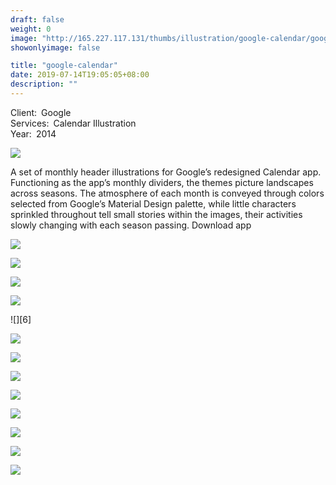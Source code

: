 ```yaml
---
draft: false
weight: 0
image: "http://165.227.117.131/thumbs/illustration/google-calendar/google-thumbnail-507x700.jpg"
showonlyimage: false

title: "google-calendar"
date: 2019-07-14T19:05:05+08:00
description: ""
---
```


Client: Google  
Services: Calendar Illustration  
Year: 2014  


![][1]

A set of monthly header illustrations for Google’s redesigned Calendar app. Functioning as the app’s monthly dividers, the themes picture landscapes across seasons. The atmosphere of each month is conveyed through colors selected from Google’s Material Design palette, while little characters sprinkled throughout tell small stories within the images, their activities slowly changing with each season passing. Download app

![][2]

![][3]

![][4]

![][5]

![][6]

![][7]

![][8]

![][9]

![][10]

![][11]

![][12]

![][13]

![][14]

[1]: http://www.lottanieminen.com/thumbs/illustration/google-calendar/google-phone-1400x933.jpg
[2]: http://www.lottanieminen.com/thumbs/illustration/google-calendar/google-illustration-01-1400x934.jpg
[3]: http://www.lottanieminen.com/thumbs/illustration/google-calendar/google-tablet-04-2249x1500.jpg
[4]: http://www.lottanieminen.com/thumbs/illustration/google-calendar/google-illustration-03-1400x934.jpg
[5]: http://www.lottanieminen.com/thumbs/illustration/google-calendar/google-tablet-01-2250x1500.jpg
[7]: http://www.lottanieminen.com/thumbs/illustration/google-calendar/google-illustration-02-1400x934.jpg
[8]: http://www.lottanieminen.com/thumbs/illustration/google-calendar/google-tablet-02-2249x1500.jpg
[9]: http://www.lottanieminen.com/thumbs/illustration/google-calendar/google-illustration-04-1400x934.jpg
[10]: http://www.lottanieminen.com/thumbs/illustration/google-calendar/google-tablet-03-2249x1500.jpg
[11]: http://www.lottanieminen.com/thumbs/illustration/google-calendar/google-illustration-05-1400x934.jpg
[12]: http://www.lottanieminen.com/thumbs/illustration/google-calendar/google-tablet-05-2249x1500.jpg
[13]: http://www.lottanieminen.com/thumbs/illustration/google-calendar/google-illustration-06-1400x934.jpg
[14]: http://www.lottanieminen.com/thumbs/illustration/google-calendar/google-illustration-07-1400x934.jpg